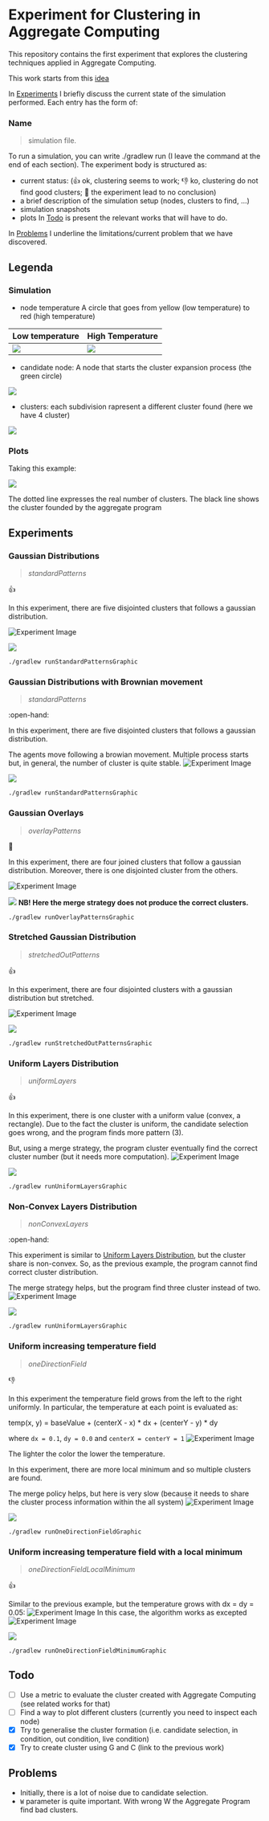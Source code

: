 # Experiment for Clustering in Aggregate Computing

This repository contains the first experiment that explores the clustering techniques
applied in Aggregate Computing.

This work starts from this [idea](https://github.com/metaphori/paper-2021-swarm-intelligence-si/blob/master/_Brainstorming/algorithm1.txt)

In [Experiments](#experiments) I briefly discuss the current state of the simulation performed.
Each entry has the form of: 
### Name 
> simulation file. 

To run a simulation, you can write ./gradlew run<SimulationFile> 
(I leave the command at the end of each section).
The experiment body is structured as:
- current status: (:+1: ok, clustering seems to work; :-1: ko, clustering do not find good clusters; :open_hands: the experiment lead to no conclusion)
- a brief description of the simulation setup (nodes, clusters to find, ...)
- simulation snapshots
- plots
In [Todo](#todo) is present the relevant works that will have to do.

In [Problems](#problems) I underline the limitations/current problem that we have discovered.

## Legenda
### Simulation
- node temperature A circle that goes from yellow (low temperature) to red (high temperature)
  
| Low temperature | High Temperature |
|---|---|
| ![](./readme/legenda/low-temperature.png)  | ![](./readme/legenda/high-temperature.png)  |
  
- candidate node: A node that starts the cluster expansion process (the green circle)
  
![](./readme/legenda/candidate.png)
  
- clusters: each subdivision rapresent a different cluster found (here we have 4 cluster)
  
![](./readme/legenda/clusters.png)

  
### Plots
Taking this example:

![](readme/plots/movement.png)

The dotted line expresses the real number of clusters.
The black line shows the cluster founded by the aggregate program
## Experiments

### Gaussian Distributions
> *standardPatterns*

:+1:

In this experiment, there are five disjointed clusters that follows a gaussian distribution.

![Experiment Image](./readme/img/gaussian.png)

![](readme/plots/standard-patterns.png)
```
./gradlew runStandardPatternsGraphic 
```

### Gaussian Distributions with Brownian movement
> *standardPatterns*

:open-hand:

In this experiment, there are five disjointed clusters that follows a gaussian distribution.

The agents move following a browian movement.
Multiple process starts but, in general, the number of cluster is quite stable.
![Experiment Image](./readme/img/standard-pattern-movement.gif)

![](readme/plots/movement.png)
```
./gradlew runStandardPatternsGraphic 
```


### Gaussian Overlays
> *overlayPatterns*

:open_hands:

In this experiment, there are four joined clusters that follow a gaussian distribution.
Moreover, there is one disjointed cluster from the others.

![Experiment Image](./readme/img/overlay.png)

![](readme/plots/overlay-patterns.png)
**NB! Here the merge strategy does not produce the correct clusters.**
```
./gradlew runOverlayPatternsGraphic 
```

### Stretched Gaussian Distribution 
> *stretchedOutPatterns*

:+1:

In this experiment, there are four disjointed clusters with a gaussian distribution but stretched.


![Experiment Image](./readme/img/gaussian-stretched.png)

![](readme/plots/strect.png)
```
./gradlew runStretchedOutPatternsGraphic 
```

### Uniform Layers Distribution
> *uniformLayers*

:+1:

In this experiment, there is one cluster with a uniform value (convex, a rectangle).
Due to the fact the cluster is uniform, the candidate selection goes wrong, and the program finds more pattern (3).

But, using a merge strategy, the program cluster eventually find the correct cluster number (but it needs more computation).
![Experiment Image](./readme/img/uniforms.png)

![](readme/plots/uniform-layers.png)
```
./gradlew runUniformLayersGraphic 
```

### Non-Convex Layers Distribution 
> *nonConvexLayers*

:open-hand:

This experiment is similar to [Uniform Layers Distribution](#uniform-layers-distribution), but the cluster share is non-convex.
So, as the previous example, the program cannot find correct cluster distribution.

The merge strategy helps, but the program find three cluster instead of two.
![Experiment Image](./readme/img/non-convex.png)

![](readme/plots/non-convex.png)
```
./gradlew runUniformLayersGraphic 
```
 
### Uniform increasing temperature field
> *oneDirectionField*

:-1:

In this experiment the temperature field grows from the left to the right uniformly.
In particular, the temperature at each point is evaluated as:

temp(x, y) = baseValue + (centerX - x) * dx + (centerY - y) * dy

where `dx = 0.1`, `dy = 0.0` and `centerX = centerY = 1`
![Experiment Image](./readme/img/temperature.gif)

The lighter the color the lower the temperature.

In this experiment, there are more local minimum and so multiple clusters are found.

The merge policy helps, but here is very slow (because it needs to share the cluster process information within the all system)
![Experiment Image](readme/img/one-direction-cluster.gif)

![](readme/plots/one-direction.png)
```
./gradlew runOneDirectionFieldGraphic 
```

### Uniform increasing temperature field with a local minimum
> *oneDirectionFieldLocalMinimum*

:+1:

Similar to the previous example, but the temperature grows with dx = dy = 0.05:
![Experiment Image](./readme/img/temperature-local-minimum.gif)
In this case, the algorithm works as excepted
![Experiment Image](readme/img/one-direction-cluster-local-minimum.gif)


![](readme/plots/one-direction-with-local-minimum.png)
```
./gradlew runOneDirectionFieldMinimumGraphic 
```


## Todo
- [ ] Use a metric to evaluate the cluster created with Aggregate Computing (see related works for that)
- [ ] Find a way to plot different clusters (currently you need to inspect each node)
- [x] Try to generalise the cluster formation (i.e. candidate selection, in condition, out condition, live condition)
- [x] Try to create cluster using G and C (link to the previous work)

## Problems
- Initially, there is a lot of noise due to candidate selection.
- `W` parameter is quite important. With wrong W the Aggregate Program find bad clusters.
